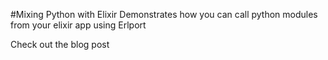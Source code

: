 #Mixing Python with Elixir
Demonstrates how you can call python modules from your elixir app
using Erlport

Check out the blog post